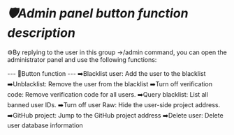 *🛡️Admin panel button function description*
==================
⚙️By replying to the user in this group →/admin command, you can open the administrator panel and use the following functions:

--- 🔘Button function ---
➡️Blacklist user: Add the user to the blacklist
➡️Unblacklist: Remove the user from the blacklist
➡️Turn off verification code: Remove verification code for all users.
➡️Query blacklist: List all banned user IDs.
➡️Turn off user Raw: Hide the user-side project address.
➡️GitHub project: Jump to the GitHub project address
➡️Delete user: Delete user database information
